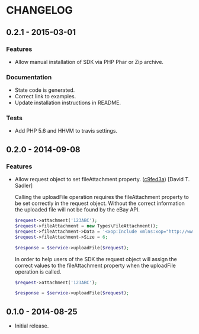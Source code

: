 # CHANGELOG

## 0.2.1 - 2015-03-01

### Features

* Allow manual installation of SDK via PHP Phar or Zip archive.

### Documentation

* State code is generated.
* Correct link to examples.
* Update installation instructions in README.

### Tests

* Add PHP 5.6 and HHVM to travis settings.

## 0.2.0 - 2014-09-08

### Features

* Allow request object to set fileAttachment property. ([c9fed3a](https://github.com/davidtsadler/ebay-sdk-file-transfer/commit/c9fed3a8194c09a41116939d2524ed7a36a14a52)) [David T. Sadler]

  Calling the uploadFile operation requires the fileAttachment property to
  be set correctly in the request object. Without the correct information
  the uploaded file will not be found by the eBay API.

  ```php
  $request->attachment('123ABC');
  $request->fileAttachment = new Types\FileAttachment();
  $request->fileAttachment->Data = '<xop:Include xmlns:xop="http://www.w3.org/2004/08/xop/include" href="cid:attachment.bin@devbay.net"/>';
  $request->fileAttachment->Size = 6;

  $response = $service->uploadFile($request);
  ```

  In order to help users of the SDK the request object will assign the
  correct values to the fileAttachment property when the uploadFile
  operation is called.

  ```php
  $request->attachment('123ABC');

  $response = $service->uploadFile($request);
  ```

## 0.1.0 - 2014-08-25

* Initial release.
